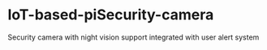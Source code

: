 # IoT-based-piSecurity-camera
Security camera with night vision support integrated with user alert system
